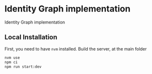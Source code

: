# Identity Graph implementation 

Identity Graph implementation
## Local Installation

First, you need to have `nvm` installed.
Build the server, at the main folder


```bash
nvm use
npm ci
npm run start:dev
```

